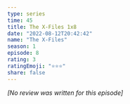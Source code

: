```yaml
---
type: series
time: 45
title: The X-Files 1x8
date: "2022-08-12T20:42:42"
name: "The X-Files"
season: 1
episode: 8
rating: 3
ratingEmoji: "⭐️⭐️⭐️"
share: false
---
```


_[No review was written for this episode]_
